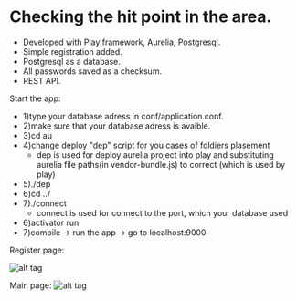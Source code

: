 # Checking the hit point in the area.

- Developed with Play framework, Aurelia, Postgresql.
- Simple registration added.
- Postgresql as a database.
- All passwords saved as a checksum.
- REST API.

Start the app:

- 1)type your database adress in conf/application.conf.
- 2)make sure that your database adress is avaible.
- 3)cd au
- 4)change deploy "dep" script for you cases of foldiers plasement
	- dep is used for deploy aurelia project into play and substituting aurelia
file paths(in vendor-bundle.js) to correct (which is used by play)
- 5)./dep
- 6)cd ../
- 7)./connect 
	- connect is used for connect to the port, which your database used
- 6)activator run
- 7)compile -> run the app -> go to localhost:9000

Register page:

  ![alt tag](https://github.com/yashin-alexander/Play-Aurelia-Postgresql-project/blob/master/screens/Screenshot%20from%202017-09-06%2012-38-07.png?raw=true)
  
Main page:
  ![alt tag](https://github.com/yashin-alexander/Play-Aurelia-Postgresql-project/blob/master/screens/Screenshot%20from%202017-09-07%2000-39-48.png?raw=true)
